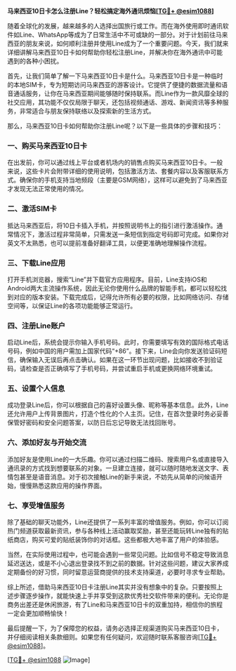 **马来西亚10日卡怎么注册Line？轻松搞定海外通讯烦恼[[TG💪+ @esim1088](https://t.me/s/esim1088)]**

随着全球化的发展，越来越多的人选择出国旅行或工作。而在海外使用即时通讯软件如Line、WhatsApp等成为了日常生活中不可或缺的一部分。对于计划前往马来西亚的朋友来说，如何顺利注册并使用Line成为了一个重要问题。今天，我们就来详细讲解马来西亚10日卡如何帮助你轻松注册Line，并解决你在海外通讯中可能遇到的各种小困扰。

首先，让我们简单了解一下马来西亚10日卡是什么。马来西亚10日卡是一种临时的本地SIM卡，专为短期访问马来西亚的游客设计。它提供了便捷的数据流量和语音通话服务，让你在马来西亚期间能够随时保持联系。而Line作为一款风靡全球的社交应用，其功能不仅仅局限于聊天，还包括视频通话、游戏、新闻资讯等多种服务，非常适合与朋友保持联络以及探索新的生活方式。

那么，马来西亚10日卡如何帮助你注册Line呢？以下是一些具体的步骤和技巧：

### **一、购买马来西亚10日卡**
在出发前，你可以通过线上平台或者机场内的销售点购买马来西亚10日卡。一般来说，这些卡片会附带详细的使用说明，包括激活方法、套餐内容以及客服联系方式。确保你的手机支持当地频段（主要是GSM网络），这样可以避免到了马来西亚才发现无法正常使用的情况。

### **二、激活SIM卡**
抵达马来西亚后，将10日卡插入手机，并按照说明书上的指引进行激活操作。通常情况下，激活过程非常简单，只需发送一条短信到指定号码即可完成。如果你对英文不太熟悉，也可以提前准备好翻译工具，以便更准确地理解操作流程。

### **三、下载Line应用**
打开手机浏览器，搜索“Line”并下载官方应用程序。目前，Line支持iOS和Android两大主流操作系统，因此无论你使用什么品牌的智能手机，都可以轻松找到对应的版本安装。下载完成后，记得允许所有必要的权限，比如网络访问、存储空间等，以保证Line的各项功能能够正常运行。

### **四、注册Line账户**
启动Line后，系统会提示你输入手机号码。此时，你需要填写有效的国际格式电话号码，例如中国的用户需加上国家代码“+86”。接下来，Line会向你发送验证码短信，确保输入无误后再点击确认。如果在这一环节出现问题，比如接收不到验证码，请检查是否正确填写了手机号码，并尝试重启手机或更换网络环境重试。

### **五、设置个人信息**
成功登录Line后，你可以根据自己的喜好设置头像、昵称等基本信息。此外，Line还允许用户上传背景图片，打造个性化的个人主页。记住，在首次登录时务必妥善保管好密码和安全问题答案，以防日后忘记导致无法找回账号。

### **六、添加好友与开始交流**
添加好友是使用Line的一大乐趣。你可以通过扫描二维码、搜索用户名或直接导入通讯录的方式找到想要联系的对象。一旦建立连接，就可以随时随地发送文字、表情包甚至是语音消息。对于初次接触Line的新手来说，不妨先从简单的问候语开始，慢慢熟悉这款应用的操作界面。

### **七、享受增值服务**
除了基础的聊天功能外，Line还提供了一系列丰富的增值服务。例如，你可以订阅热门频道获取最新资讯，参与各种线上活动赢取奖励，甚至还能玩转Line独有的贴纸商店，购买可爱的贴纸装饰你的对话框。这些都极大地丰富了用户的体验感。

当然，在实际使用过程中，也可能会遇到一些常见问题。比如信号不稳定导致消息延迟送达，或是不小心退出登录找不到之前的数据。针对这些问题，建议大家养成定期备份的好习惯，同时留意运营商提供的技术支持渠道，必要时寻求专业帮助。

综上所述，借助马来西亚10日卡注册Line其实并没有想象中的复杂。只要按照上述步骤逐步操作，就能快速上手并享受到这款优秀社交软件带来的便利。无论你是商务出差还是休闲旅游，有了Line和马来西亚10日卡的双重加持，相信你的旅程一定会更加顺畅愉快！

最后提醒一下，为了保障您的权益，请务必选择正规渠道购买马来西亚10日卡，并仔细阅读相关条款细则。如果您有任何疑问，欢迎随时联系客服咨询[[TG💪+ @esim1088](https://t.me/s/esim1088)]。

[[TG💪+ @esim1088](https://t.me/s/esim1088) ![Image](https://i.postimg.cc/4NQfJmqS/Snipaste-2025-05-13-00-14-12.png)]